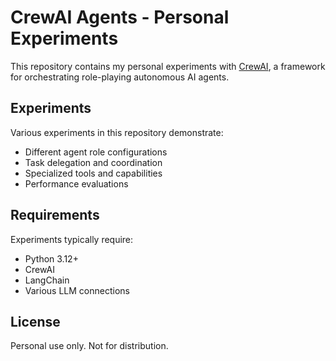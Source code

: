 # CrewAI Agents - Personal Experiments

This repository contains my personal experiments with [CrewAI](https://github.com/joaomdmoura/crewai), a framework for orchestrating role-playing autonomous AI agents.

## Experiments

Various experiments in this repository demonstrate:

- Different agent role configurations
- Task delegation and coordination
- Specialized tools and capabilities
- Performance evaluations

## Requirements

Experiments typically require:

- Python 3.12+
- CrewAI
- LangChain
- Various LLM connections

## License

Personal use only. Not for distribution.
